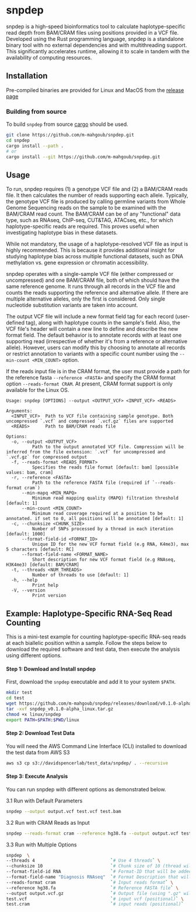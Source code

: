 # snpdep

snpdep is a high-speed bioinformatics tool to calculate haplotype-specific read depth from BAM/CRAM files using positions provided in a VCF file. Developed using the Rust programming language, snpdep is a standalone binary tool with no external dependencies and with multithreading support. This significantly accelerates runtime, allowing it to scale in tandem with the availability of computing resources.

## Installation

Pre-compiled binaries are provided for Linux and MacOS from the [release page](https://github.com/m-mahgoub/snpdep/releases)

### Building from source

To build `snpdep` from source [cargo](https://www.rust-lang.org/learn/get-started) should be used.

```bash
git clone https://github.com/m-mahgoub/snpdep.git
cd snpdep
cargo install --path .
# or
cargo install --git https://github.com/m-mahgoub/snpdep.git
```

## Usage

To run, snpdep requires (1) a genotype VCF file and (2) a BAM/CRAM reads file. It then calculates the number of reads supporting each allele. Typically, the genotype VCF file is produced by calling germline variants from Whole Genome Sequencing reads on the sample to be examined with the BAM/CRAM read count. The BAM/CRAM can be of any "functional" data type, such as RNAseq, ChIP-seq, CUT&TAG, ATACseq, etc., for which haplotype-specific reads are required. This proves useful when investigating haplotype bias in these datasets.

While not mandatory, the usage of a haplotype-resolved VCF file as input is highly recommended. This is because it provides additional insight for studying haplotype bias across multiple functional datasets, such as DNA methylation vs. gene expression or chromatin accessibility.

snpdep operates with a single-sample VCF file (either compressed or uncompressed) and one BAM/CRAM file, both of which should have the same reference genome. It runs through all records in the VCF file and counts the reads supporting the reference and alternative allele. If there are multiple alternative alleles, only the first is considered. Only single nucleotide substitution variants are taken into account.

The output VCF file will include a new format field tag for each record (user-defined tag), along with haplotype counts in the sample's field. Also, the VCF file's header will contain a new line to define and describe the new format field. The default behavior is to annotate records with at least one supporting read (irrespective of whether it's from a reference or alternative allele). However, users can modify this by choosing to annotate all records or restrict annotation to variants with a specific count number using the `--min-count <MIN_COUNT>` option.

If the reads input file is in the CRAM format, the user must provide a path for the reference fasta `--reference <FASTA>` and specify the CRAM format option `--reads-format CRAM`. At present, CRAM format support is only available for the Linux OS.

```text
Usage: snpdep [OPTIONS] --output <OUTPUT_VCF> <INPUT_VCF> <READS>

Arguments:
  <INPUT_VCF>  Path to VCF file containing sample genotype. Both uncompressed `.vcf` and compressed `.vcf.gz` files are supported
  <READS>      Path to BAM/CRAM reads file

Options:
  -o, --output <OUTPUT_VCF>
          Path to the output annotated VCF file. Compression will be inferred from the file extension: `.vcf` for uncompressed and `.vcf.gz` for compressed output
  -f, --reads-format <READS_FORMAT>
          Specifies the reads file format [default: bam] [possible values: bam, cram]
  -r, --reference <FASTA>
          Path to the reference FASTA file (required if `--reads-format cram`)
      --min-mapq <MIN_MAPQ>
          Minimum read mapping quality (MAPQ) filtration threshold [default: 1]
      --min-count <MIN_COUNT>
          Minimum read coverage required at a position to be annotated. if set to 0, all positions will be annotated [default: 1]
  -c, --chunksize <CHUNK_SIZE>
          Number of SNPs processed by a thread in each iteration [default: 1000]
      --format-field-id <FORMAT_ID>
          Unique ID for the new VCF format field (e.g RNA, K4me3), max 5 characters [default: RC]
      --format-field-name <FORMAT_NAME>
          Short description for new VCF format field (e.g RNAseq, H3K4me3) [default: BAM/CRAM]
  -t, --threads <NUM_THREADS>
          Number of threads to use [default: 1]
  -h, --help
          Print help
  -V, --version
          Print version
```

## Example: Haplotype-Specific RNA-Seq Read Counting
This is a mini-test example for counting haplotype-specific RNA-seq reads at each biallelic position within a sample. Follow the steps below to download the required software and test data, then execute the analysis using different options.
#### Step 1: Download and Install snpdep
First, download the `snpdep` executable and add it to your system `$PATH`.
```bash
mkdir test
cd test
wget https://github.com/m-mahgoub/snpdep/releases/download/v0.1.0-alpha/snpdep_v0.1.0-alpha_linux.tar.gz
tar -xvf snpdep_v0.1.0-alpha_linux.tar.gz
chmod +x linux/snpdep
export PATH=$PATH:$PWD/linux
```
#### Step 2: Download Test Data
You will need the AWS Command Line Interface (CLI) installed to download the test data from AWS S3
```bash
aws s3 cp s3://davidspencerlab/test_data/snpdep/ . --recursive
```
#### Step 3: Execute Analysis
You can run snpdep with different options as demonstrated below.

3.1 Run with Default Parameters
```bash
snpdep --output output.vcf test.vcf test.bam
```
3.2 Run with CRAM Reads as Input
```bash
snpdep --reads-format cram --reference hg38.fa --output output.vcf test.vcf test.cram
```
3.3 Run with Multiple Options
```bash
snpdep  \
--threads 4                             `# Use 4 threads` \
--chunksize 10                          `# Chunk size of 10 (thread will process 10 VCF records per iteration)` \
--format-field-id RNA                   `# Format-ID that will be added in the record's format field` \
--format-field-name "Diagnosis RNAseq"  `# Format Description that will be added in the header` \
--reads-format cram                     `# Input reads format` \
--reference hg38.fa                     `# Reference FASTA file` \
--output output.vcf.gz                  `# Output file (using ".gz" will automatically compress it)` \
test.vcf                                `# input vcf (positional)` \
test.cram                               `# input reads (positional)`
```
